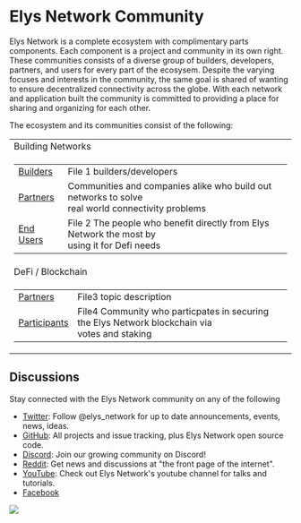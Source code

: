# Elys Network Community

Elys Network <SAMPLE LANGUAGE> is a complete ecosystem with complimentary parts components. Each component is a project and community in its own right. These communities consists of a diverse group of builders, developers, partners, and users for every part of the ecosysem. Despite the varying focuses and interests in the community, the same goal is shared of wanting to ensure decentralized connectivity across the globe. With each network and application built the community is committed to providing a place for sharing and organizing for each other.

The ecosystem and its communities consist of the following:





<table>
  <tr>
    <td>Building Networks</td>
  </tr>
  <tr>
    <td>
      <table>
        <tr>
          <td><a href="./network/File1builders.md">Builders</a></td>
          <td>File 1 builders/developers</td>
        </tr>
        <tr>
          <td><a href="./network/partners.md">Partners</a></td>
          <td>Communities and companies alike who build out networks to solve<br>
          real world connectivity problems</td>
        </tr>
        <tr>
          <td><a href="./network/file2end-users.md">End Users</a></td>
          <td>File 2 The people who benefit directly from Elys Network the most by<br>
          using it for Defi needs</td>
        </tr>
      </table> 
     </td>
  </tr>
  <tr>
    <td>DeFi / Blockchain</td>
  </tr>
  <tr>
    <td>
      <table>
        <tr>
          <td><a href="./defi/file3.md">Partners</a></td>
          <td>File3 topic description</td>
        </tr>
        <tr>
          <td><a href="./defi/File4participants.md">Participants</a></td>
          <td>File4 Community who particpates in securing the Elys Network blockchain via<br>
          votes and staking</td>
        </tr>
      </table> 
     </td>
  </tr>
</table>


## Discussions

Stay connected with the Elys Network community on any of the following

* [Twitter](https://twitter.com/elys_network): Follow @elys_network for up to date announcements, events, news, ideas.
* [GitHub](https://github.com/elys-network): All projects and issue tracking, plus Elys Network open source code.
* [Discord](https://discord.gg/TQpFvbY6eA): Join our growing community on Discord!
* [Reddit](https://reddit.com/r/LINKNEEDED): Get news and discussions at "the front page of the internet".
* [YouTube](https://www.youtube.com/channel/LINKNEEDED): Check out Elys Network's youtube channel for talks and tutorials.
* [Facebook](http://facebook.com/LINKNEEDED) 

[<img src="https://img.shields.io/badge/Edit%20this%20page%20on-Github-lightgrey?style=flat-square">](https://github.com/althea-net/communities/blob/main/README.md)
